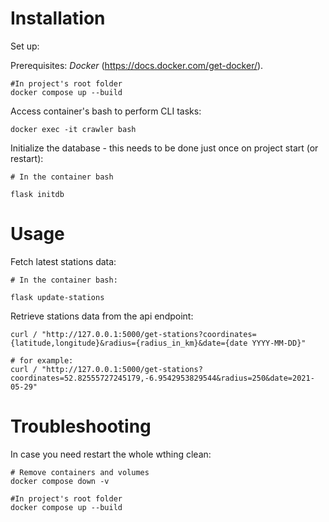 # Installation

Set up:

Prerequisites: _Docker_ (https://docs.docker.com/get-docker/).

```
#In project's root folder
docker compose up --build
```

Access container's bash to perform CLI tasks:

```
docker exec -it crawler bash
```

Initialize the database - this needs to be done just once on project start (or restart):

```
# In the container bash

flask initdb
```

# Usage

Fetch latest stations data:

```
# In the container bash:

flask update-stations
```

Retrieve stations data from the api endpoint:

```
curl / "http://127.0.0.1:5000/get-stations?coordinates={latitude,longitude}&radius={radius_in_km}&date={date YYYY-MM-DD}"

# for example:
curl / "http://127.0.0.1:5000/get-stations?coordinates=52.82555727245179,-6.9542953829544&radius=250&date=2021-05-29"

```

# Troubleshooting

In case you need restart the whole wthing clean:

```
# Remove containers and volumes
docker compose down -v

#In project's root folder
docker compose up --build
```
